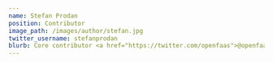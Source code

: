 ```yaml
---
name: Stefan Prodan
position: Contributor
image_path: /images/author/stefan.jpg
twitter_username: stefanprodan
blurb: Core contributor <a href="https://twitter.com/openfaas">@openfaas</a>. DX Engineer <a href="https://twitter.com/weaveworks">@weaveworks</a>.
---
```

